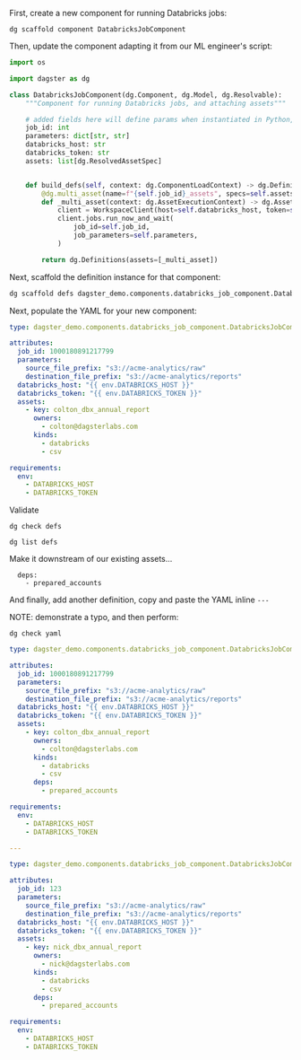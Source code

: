 First, create a new component for running Databricks jobs:

    dg scaffold component DatabricksJobComponent

Then, update the component adapting it from our ML engineer's script:

```python
import os

import dagster as dg

class DatabricksJobComponent(dg.Component, dg.Model, dg.Resolvable):
    """Component for running Databricks jobs, and attaching assets"""

    # added fields here will define params when instantiated in Python, and yaml schema via Resolvable
    job_id: int
    parameters: dict[str, str]
    databricks_host: str
    databricks_token: str
    assets: list[dg.ResolvedAssetSpec]


    def build_defs(self, context: dg.ComponentLoadContext) -> dg.Definitions:
        @dg.multi_asset(name=f"{self.job_id}_assets", specs=self.assets)
        def _multi_asset(context: dg.AssetExecutionContext) -> dg.AssetExecutionContext:
            client = WorkspaceClient(host=self.databricks_host, token=self.databricks_token)
            client.jobs.run_now_and_wait(
                job_id=self.job_id,
                job_parameters=self.parameters,
            )

        return dg.Definitions(assets=[_multi_asset])
```

Next, scaffold the definition instance for that component:

```bash
dg scaffold defs dagster_demo.components.databricks_job_component.DatabricksJobComponent colton_dbx_job
```


Next, populate the YAML for your new component:

```yaml
type: dagster_demo.components.databricks_job_component.DatabricksJobComponent

attributes:
  job_id: 1000180891217799
  parameters:
    source_file_prefix: "s3://acme-analytics/raw"
    destination_file_prefix: "s3://acme-analytics/reports"
  databricks_host: "{{ env.DATABRICKS_HOST }}"
  databricks_token: "{{ env.DATABRICKS_TOKEN }}"
  assets:
    - key: colton_dbx_annual_report
      owners:
        - colton@dagsterlabs.com
      kinds:
        - databricks
        - csv

requirements:
  env:
    - DATABRICKS_HOST
    - DATABRICKS_TOKEN
```

Validate

    dg check defs

    dg list defs

Make it downstream of our existing assets...

      deps:
        - prepared_accounts

And finally, add another definition, copy and paste the YAML inline `---`

NOTE: demonstrate a typo, and then perform:

    dg check yaml

```yaml
type: dagster_demo.components.databricks_job_component.DatabricksJobComponent

attributes:
  job_id: 1000180891217799
  parameters:
    source_file_prefix: "s3://acme-analytics/raw"
    destination_file_prefix: "s3://acme-analytics/reports"
  databricks_host: "{{ env.DATABRICKS_HOST }}"
  databricks_token: "{{ env.DATABRICKS_TOKEN }}"
  assets:
    - key: colton_dbx_annual_report
      owners:
        - colton@dagsterlabs.com
      kinds:
        - databricks
        - csv
      deps:
        - prepared_accounts

requirements:
  env:
    - DATABRICKS_HOST
    - DATABRICKS_TOKEN

---

type: dagster_demo.components.databricks_job_component.DatabricksJobComponent

attributes:
  job_id: 123
  parameters:
    source_file_prefix: "s3://acme-analytics/raw"
    destination_file_prefix: "s3://acme-analytics/reports"
  databricks_host: "{{ env.DATABRICKS_HOST }}"
  databricks_token: "{{ env.DATABRICKS_TOKEN }}"
  assets:
    - key: nick_dbx_annual_report
      owners:
        - nick@dagsterlabs.com
      kinds:
        - databricks
        - csv
      deps:
        - prepared_accounts

requirements:
  env:
    - DATABRICKS_HOST
    - DATABRICKS_TOKEN
```

